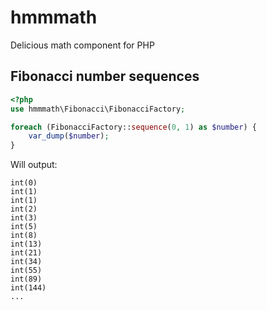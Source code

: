 # hmmmath

Delicious math component for PHP


## Fibonacci number sequences

```php
<?php
use hmmmath\Fibonacci\FibonacciFactory;

foreach (FibonacciFactory::sequence(0, 1) as $number) {
    var_dump($number);
}
```

Will output:
```
int(0)
int(1)
int(1)
int(2)
int(3)
int(5)
int(8)
int(13)
int(21)
int(34)
int(55)
int(89)
int(144)
...
```
